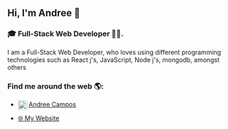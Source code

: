 
## Hi, I'm Andree 👋

### :mortar_board: Full-Stack Web Developer :technologist:. 
I am a Full-Stack Web Developer, who loves using different programming  technologies such as React j's, JavaScript, Node j's, mongodb, amongst others

### Find me around the web 🌎:
- <a href="https://www.linkedin.com/in/andree-campos-247900121/"><img align="left" 
 src="https://raw.githubusercontent.com/yushi1007/yushi1007/main/images/linkedin.svg" alt="Andree | LinkedIn" width="21px"/>Andree Campos </a>
 
- <a href="https://andreework.com/">:globe_with_meridians:  My Website </a> 
 
                                                   



<!--
**andreecampos/andreecampos** is a ✨ _special_ ✨ repository because its `README.md` (this file) appears on your GitHub profile.

Here are some ideas to get you started:

- 🔭 I’m currently working on ...
- 🌱 I’m currently learning ...
- 👯 I’m looking to collaborate on ...
- 🤔 I’m looking for help with ...
- 💬 Ask me about ...
- 📫 How to reach me: ...
- 😄 Pronouns: ...
- ⚡ Fun fact: ...
- 
-->
